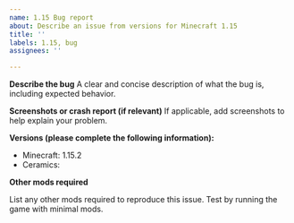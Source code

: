 ```yaml
---
name: 1.15 Bug report
about: Describe an issue from versions for Minecraft 1.15
title: ''
labels: 1.15, bug
assignees: ''

---
```


**Describe the bug**
A clear and concise description of what the bug is, including expected behavior.

**Screenshots or crash report (if relevant)**
If applicable, add screenshots to help explain your problem.

**Versions (please complete the following information):**
 - Minecraft: 1.15.2
 - Ceramics: 

**Other mods required**

List any other mods required to reproduce this issue. Test by running the game with minimal mods.
